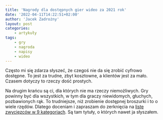 ```yaml
---
title: 'Nagrody dla dostępnych gier wideo za 2021 rok'
date: '2022-04-11T14:22:51+02:00'
author: 'Jacek Zadrożny'
layout: post
categories:
    - artykuły
tags:
    - gry
    - nagroda
    - napisy
    - wideo
---
```


Często mi się zdarza słyszeć, że czegoś nie da się zrobić cyfrowo dostępne. To jest za trudne, zbyt kosztowne, a klientów jest za mało. Czasem dotyczy to rzeczy dość prostych.

Na drugim krańcu są ci, dla których nie ma rzeczy niemożliwych. Gry powinny być dla wszystkich, w tym dla graczy niewidomych, głuchych, pozbawionych rąk. To trudniejsze, niż zrobienie dostępnej broszurki i to o wiele rzędów. Dlatego doceniam i zapraszam do zerknięcia na [listę zwycięzców w 9 kategoriach](https://www.ign.com/articles/the-accessibility-awards-2021-all-the-winners). Są tam tytuły, o których nawet ja słyszałem.